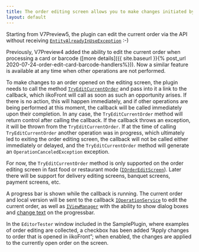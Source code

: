 ```yaml
---
title: The order editing screen allows you to make changes initiated by the plugin
layout: default
---
```


Starting from V7Preview5, the plugin can edit the current order via the API without receiving [`EntityAlreadyInUseException`](https://syrve.github.io/front.api.sdk/v6/html/T_Resto_Front_Api_Exceptions_EntityAlreadyInUseException.htm) :-)

Previously, V7Preview4 added the ability to edit the current order when processing a card or barcode ([more details]({{ site.baseurl }}{% post_url 2020-07-24-order-edit-card-barcode-handlers%})).
Now a similar feature is available at any time when other operations are not performed.

To make changes to an order opened on the editing screen, the plugin needs to call the method [`TryEditCurrentOrder`](https://syrve.github.io/front.api.sdk/v7/html/M_Resto_Front_Api_IOperationService_TryEditCurrentOrder.htm) and pass into it a link to the callback, which iikoFront will call as soon as such an opportunity arises.
If there is no action, this will happen immediately, and if other operations are being performed at this moment, the callback will be called immediately upon their completion.
In any case, the `TryEditCurrentOrder` method will return control after calling the callback.
If the callback throws an exception, it will be thrown from the `TryEditCurrentOrder`.
If at the time of calling `TryEditCurrentOrder` another operation was in progress, which ultimately led to exiting the order editing screen, the callback will not be called either immediately or delayed, and the `TryEditCurrentOrder` method will generate an `OperationCanceledException` exception.

For now, the `TryEditCurrentOrder` method is only supported on the order editing screen in fast food or restaurant mode ([`IOrderEditScreen`](https://syrve.github.io/front.api.sdk/v7/html/T_Resto_Front_Api_Data_Screens_IOrderEditScreen.htm)).
Later there will be support for delivery editing screens, banquet screens, payment screens, etc.

A progress bar is shown while the callback is running.
The current order and local version will be sent to the callback [`IOperationService`](https://syrve.github.io/front.api.sdk/v7/html/T_Resto_Front_Api_IOperationService.htm) to edit the current order, as well as [`IViewManager`](https://syrve.github.io/front.api.sdk/v7/html/T_Resto_Front_Api_UI_IViewManager.htm) with the ability to show dialog boxes and [change text](https://syrve.github.io/front.api.sdk/v7/html/M_Resto_Front_Api_UI_IViewManager_ChangeProgressBarMessage.htm) on the progressbar.

In the `EditorTester` window included in the SamplePlugin, where examples of order editing are collected, a checkbox has been added “Apply changes to order that is opened in iikoFront”; when enabled, the changes are applied to the currently open order on the screen.